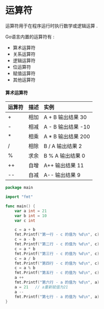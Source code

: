 # 运算符

运算符用于在程序运行时执行数学或逻辑运算 .

Go语言内置的运算符有 :

* 算术运算符
* 关系运算符
* 逻辑运算符
* 位运算符
* 赋值运算符
* 其他运算符

#### 算术运算符

| 运算符 | 描述 | 实例 |
| :--- | :--- | :--- |
| + | 相加 | A + B 输出结果 30 |
| - | 相减 | A - B 输出结果 -10 |
| \* | 相乘 | A \* B 输出结果 200 |
| / | 相除 | B / A 输出结果 2 |
| % | 求余 | B % A 输出结果 0 |
| ++ | 自增 | A++ 输出结果 11 |
| -- | 自减 | A-- 输出结果 9 |

```go
package main

import "fmt"

func main() {
	var a int = 21
	var b int = 10
	var c int

	c = a + b
	fmt.Printf("第一行 - c 的值为 %d\n", c)
	c = a - b
	fmt.Printf("第二行 - c 的值为 %d\n", c)
	c = a * b
	fmt.Printf("第三行 - c 的值为 %d\n", c)
	c = a / b
	fmt.Printf("第四行 - c 的值为 %d\n", c)
	c = a % b
	fmt.Printf("第五行 - c 的值为 %d\n", c)
	a ++
	fmt.Printf("第六行 - a 的值为 %d\n", a)
	a = 21   // a重新赋值为21
	a --
	fmt.Printf("第七行 - a 的值为 %d\n", a)
}
```



